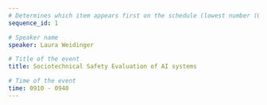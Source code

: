 ```yaml
---
# Determines which item appears first on the schedule (lowest number (0) appears first)
sequence_id: 1

# Speaker name
speaker: Laura Weidinger 

# Title of the event
title: Sociotechnical Safety Evaluation of AI systems 

# Time of the event
time: 0910 - 0940
---
```

